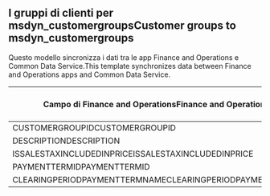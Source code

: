 ## <a name="customer-groups-to-msdyn_customergroups"></a><span data-ttu-id="abc28-101">I gruppi di clienti per msdyn_customergroups</span><span class="sxs-lookup"><span data-stu-id="abc28-101">Customer groups to msdyn_customergroups</span></span>

<span data-ttu-id="abc28-102">Questo modello sincronizza i dati tra le app Finance and Operations e Common Data Service.</span><span class="sxs-lookup"><span data-stu-id="abc28-102">This template synchronizes data between Finance and Operations apps and Common Data Service.</span></span>

<span data-ttu-id="abc28-103">Campo di Finance and Operations</span><span class="sxs-lookup"><span data-stu-id="abc28-103">Finance and Operations field</span></span> | <span data-ttu-id="abc28-104">Tipo di mappa</span><span class="sxs-lookup"><span data-stu-id="abc28-104">Map type</span></span> | <span data-ttu-id="abc28-105">Altro campo di Dynamics 365</span><span class="sxs-lookup"><span data-stu-id="abc28-105">Other Dynamics 365 field</span></span> | <span data-ttu-id="abc28-106">Valore predefinito</span><span class="sxs-lookup"><span data-stu-id="abc28-106">Default value</span></span>
---|---|---|---
<span data-ttu-id="abc28-107">CUSTOMERGROUPID</span><span class="sxs-lookup"><span data-stu-id="abc28-107">CUSTOMERGROUPID</span></span> | = | <span data-ttu-id="abc28-108">msdyn_groupid</span><span class="sxs-lookup"><span data-stu-id="abc28-108">msdyn_groupid</span></span> | 
<span data-ttu-id="abc28-109">DESCRIPTION</span><span class="sxs-lookup"><span data-stu-id="abc28-109">DESCRIPTION</span></span> | = | <span data-ttu-id="abc28-110">msdyn_description</span><span class="sxs-lookup"><span data-stu-id="abc28-110">msdyn_description</span></span> | 
<span data-ttu-id="abc28-111">ISSALESTAXINCLUDEDINPRICE</span><span class="sxs-lookup"><span data-stu-id="abc28-111">ISSALESTAXINCLUDEDINPRICE</span></span> | >< | <span data-ttu-id="abc28-112">msdyn_issalestaxincludedinprice</span><span class="sxs-lookup"><span data-stu-id="abc28-112">msdyn_issalestaxincludedinprice</span></span> | 
<span data-ttu-id="abc28-113">PAYMENTTERMID</span><span class="sxs-lookup"><span data-stu-id="abc28-113">PAYMENTTERMID</span></span> | = | <span data-ttu-id="abc28-114">msdyn_paymenttermid.msdyn_name</span><span class="sxs-lookup"><span data-stu-id="abc28-114">msdyn_paymenttermid.msdyn_name</span></span> | 
<span data-ttu-id="abc28-115">CLEARINGPERIODPAYMENTTERMNAME</span><span class="sxs-lookup"><span data-stu-id="abc28-115">CLEARINGPERIODPAYMENTTERMNAME</span></span> | = | <span data-ttu-id="abc28-116">msdyn_clearingperiodpaymenttermname.msdyn_name</span><span class="sxs-lookup"><span data-stu-id="abc28-116">msdyn_clearingperiodpaymenttermname.msdyn_name</span></span> | 
